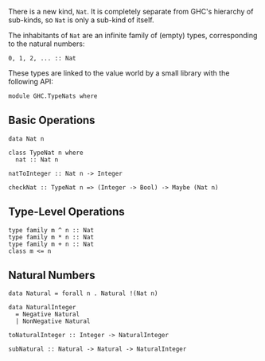 
There is a new kind, `Nat`.  It is completely separate from GHC's hierarchy of sub-kinds, so `Nat` is only a sub-kind of itself.



The inhabitants of `Nat` are an infinite family of (empty) types, corresponding to the natural numbers:


```wiki
0, 1, 2, ... :: Nat
```


These types are linked to the value world by a small library with the following API:


```wiki
module GHC.TypeNats where
```

## Basic Operations


```wiki
data Nat n

class TypeNat n where
  nat :: Nat n

natToInteger :: Nat n -> Integer

checkNat :: TypeNat n => (Integer -> Bool) -> Maybe (Nat n)
```

## Type-Level Operations


```wiki
type family m ^ n :: Nat
type family m * n :: Nat
type family m + n :: Nat
class m <= n
```

## Natural Numbers


```wiki
data Natural = forall n . Natural !(Nat n)

data NaturalInteger
  = Negative Natural
  | NonNegative Natural

toNaturalInteger :: Integer -> NaturalInteger

subNatural :: Natural -> Natural -> NaturalInteger
```
